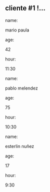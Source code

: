 
<html lang="en">
<head>
    <meta charset="UTF-8">
    <meta http-equiv="X-UA-Compatible" content="IE=edge">
    <meta name="viewport" content="width=device-width, initial-scale=1.0">
    <link rel="stylesheet" href="talonarios.css">
<link rel="stylesheet" href="normalize.css">
    <title>Document</title>
</head>
<body>


    

<div class="container">

<h2>cliente #1 !...</h2>

<span>name:</span>

<span>mario paula</span>

<span>age:</span>

<span>42</span>

<span>hour:</span>

<span>11:30</span>

</div>







</div>
 
<div class="container">

<span>name:</span>

<span> pablo melendez</span>

<span>age:</span>

<span>75</span>

<span>hour:</span>

<span>10:30</span>

</div>



<div class="faltante">

<span>name:</span>

<span> esterlin nuñez</span>

<span>age:</span>

<span>17</span>

<span>hour:</span>

<span>9:30</span>

</div>
  
</body>
</html>






